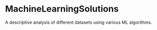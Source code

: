 # MachineLearningSolutions
A descriptive analysis of different datasets using various ML algorithms.
